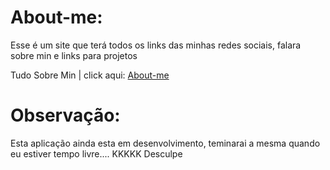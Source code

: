 # About-me:

Esse é um site que terá todos os links das minhas redes sociais, falara sobre min e links para projetos

Tudo Sobre Min | click aqui: [About-me](https://kauahssantos.github.io/About-Me/home/index.html)

# Observação:
 Esta aplicação ainda esta em desenvolvimento, teminarai a mesma quando eu estiver tempo livre.... KKKKK Desculpe

